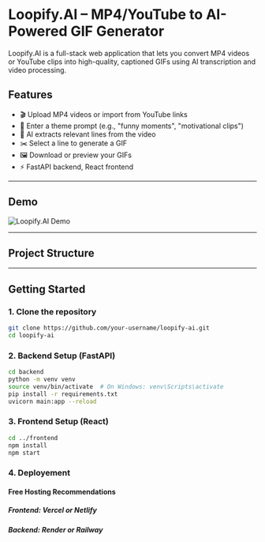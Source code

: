 # Loopify.AI – MP4/YouTube to AI-Powered GIF Generator

Loopify.AI is a full-stack web application that lets you convert MP4 videos or YouTube clips into high-quality, captioned GIFs using AI transcription and video processing.

## Features

- 🎬 Upload MP4 videos or import from YouTube links
- 📝 Enter a theme prompt (e.g., "funny moments", "motivational clips")
- 🤖 AI extracts relevant lines from the video
- ✂️ Select a line to generate a GIF
- 🖼️ Download or preview your GIFs
- ⚡ FastAPI backend, React frontend

---

## Demo

![Loopify.AI Demo](demo.gif) <!-- Add a demo GIF or screenshot if available -->

---

## Project Structure



---

## Getting Started

### 1. Clone the repository

```sh
git clone https://github.com/your-username/loopify-ai.git
cd loopify-ai
```
### 2. Backend Setup (FastAPI)

```sh
cd backend
python -m venv venv
source venv/bin/activate  # On Windows: venv\Scripts\activate
pip install -r requirements.txt
uvicorn main:app --reload
```

### 3. Frontend Setup (React)
```sh
cd ../frontend
npm install
npm start
```

### 4. Deployement
#### Free Hosting Recommendations

##### Frontend: Vercel or Netlify
##### Backend: Render or Railway
